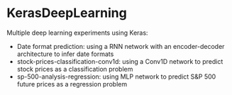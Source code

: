 # KerasDeepLearning
Multiple deep learning experiments using Keras:
- Date format prediction: using a RNN network with an encoder-decoder architecture to infer date formats
- stock-prices-classification-conv1d: using a Conv1D network to predict stock prices as a classification problem
- sp-500-analysis-regression: using MLP network to predict S&P 500 future prices as a regression problem
